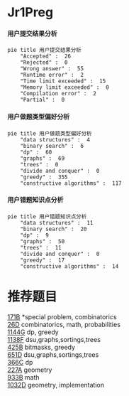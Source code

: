 # Jr1Preg

<!-- tabs:start -->



#### **用户提交结果分析**

```mermaid
pie title 用户提交结果分析
    "Accepted" :  26
    "Rejected" :  0
    "Wrong answer" :  55
    "Runtime error" :  2
    "Time limit exceeded" :  15
    "Memory limit exceeded" :  0
    "Compilation error" :  2
    "Partial" :  0
```

#### **用户做题类型偏好分析**

```mermaid
pie title 用户做题类型偏好分析
    "data structures" :  4
    "binary search" :  6
    "dp" :  60
    "graphs" :  69
    "trees" :  0
    "divide and conquer" :  0
    "greedy" :  355
    "constructive algorithms" :  117
```
#### **用户错题知识点分析**

```mermaid
pie title 用户错题知识点分析
    "data structures" :  11
    "binary search" :  20
    "dp" :  9
    "graphs" :  50
    "trees" :  11
    "divide and conquer" :  0
    "greedy" :  17
    "constructive algorithms" :  14
```



<!-- tabs:end -->
# 推荐题目
[171B](https://codeforces.com/contest/171/problem/B)		*special problem,
                        combinatorics		  
[26D](https://codeforces.com/contest/26/problem/D)		combinatorics,
                        math,
                        probabilities		  
[1144G](https://codeforces.com/contest/1144/problem/G)		dp,
                        greedy		  
[1138F](https://codeforces.com/contest/1138/problem/F)		dsu,graphs,sortings,trees		  
[425B](https://codeforces.com/contest/425/problem/B)		bitmasks,
                        greedy		  
[651D](https://codeforces.com/contest/651/problem/D)		dsu,graphs,sortings,trees		  
[366C](https://codeforces.com/contest/366/problem/C)		dp		  
[227A](https://codeforces.com/contest/227/problem/A)		geometry		  
[933B](https://codeforces.com/contest/933/problem/B)		math		  
[1032D](https://codeforces.com/contest/1032/problem/D)		geometry,
                        implementation		  
